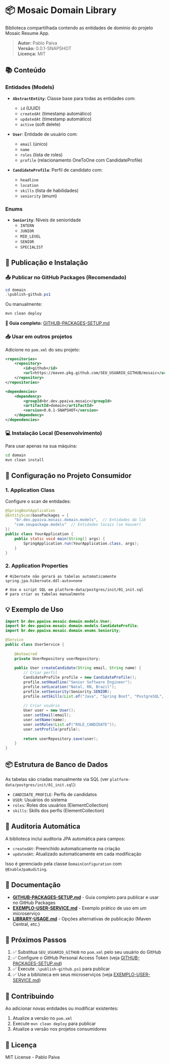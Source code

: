 # 📦 Mosaic Domain Library

Biblioteca compartilhada contendo as entidades de domínio do projeto Mosaic Resume App.

> **Autor:** Pablo Paiva  
> **Versão:** 0.0.1-SNAPSHOT  
> **Licença:** MIT

## 📚 Conteúdo

### Entidades (Models)

- **`AbstractEntity`**: Classe base para todas as entidades com:
  - `id` (UUID)
  - `createdAt` (timestamp automático)
  - `updatedAt` (timestamp automático)
  - `active` (soft delete)

- **`User`**: Entidade de usuário com:
  - `email` (único)
  - `name`
  - `roles` (lista de roles)
  - `profile` (relacionamento OneToOne com CandidateProfile)

- **`CandidateProfile`**: Perfil de candidato com:
  - `headline`
  - `location`
  - `skills` (lista de habilidades)
  - `seniority` (enum)

### Enums

- **`Seniority`**: Níveis de senioridade
  - `INTERN`
  - `JUNIOR`
  - `MID_LEVEL`
  - `SENIOR`
  - `SPECIALIST`

## 🚀 Publicação e Instalação

### 📤 Publicar no GitHub Packages (Recomendado)

```powershell
cd domain
.\publish-github.ps1
```

Ou manualmente:

```bash
mvn clean deploy
```

**📖 Guia completo:** [GITHUB-PACKAGES-SETUP.md](./GITHUB-PACKAGES-SETUP.md)

### 📥 Usar em outros projetos

Adicione no `pom.xml` do seu projeto:

```xml
<repositories>
    <repository>
        <id>github</id>
        <url>https://maven.pkg.github.com/SEU_USUARIO_GITHUB/mosaic</url>
    </repository>
</repositories>

<dependencies>
    <dependency>
        <groupId>br.dev.ppaiva.mosaic</groupId>
        <artifactId>domain</artifactId>
        <version>0.0.1-SNAPSHOT</version>
    </dependency>
</dependencies>
```

### 💻 Instalação Local (Desenvolvimento)

Para usar apenas na sua máquina:

```bash
cd domain
mvn clean install
```

## 🔧 Configuração no Projeto Consumidor

### 1. Application Class

Configure o scan de entidades:

```java
@SpringBootApplication
@EntityScan(basePackages = {
    "br.dev.ppaiva.mosaic.domain.models",  // Entidades da lib
    "com.seupackage.models"  // Entidades locais (se houver)
})
public class YourApplication {
    public static void main(String[] args) {
        SpringApplication.run(YourApplication.class, args);
    }
}
```

### 2. Application Properties

```properties
# Hibernate não gerará as tabelas automaticamente
spring.jpa.hibernate.ddl-auto=none

# Use o script SQL em platform-data/postgres/init/01_init.sql
# para criar as tabelas manualmente
```

## 💡 Exemplo de Uso

```java
import br.dev.ppaiva.mosaic.domain.models.User;
import br.dev.ppaiva.mosaic.domain.models.CandidateProfile;
import br.dev.ppaiva.mosaic.domain.enums.Seniority;

@Service
public class UserService {
    
    @Autowired
    private UserRepository userRepository;
    
    public User createCandidate(String email, String name) {
        // Criar perfil
        CandidateProfile profile = new CandidateProfile();
        profile.setHeadline("Senior Software Engineer");
        profile.setLocation("Natal, RN, Brazil");
        profile.setSeniority(Seniority.SENIOR);
        profile.setSkills(List.of("Java", "Spring Boot", "PostgreSQL", "Docker"));
        
        // Criar usuário
        User user = new User();
        user.setEmail(email);
        user.setName(name);
        user.setRoles(List.of("ROLE_CANDIDATE"));
        user.setProfile(profile);
        
        return userRepository.save(user);
    }
}
```

## 📦 Estrutura de Banco de Dados

As tabelas são criadas manualmente via SQL (ver `platform-data/postgres/init/01_init.sql`):

- `CANDIDATE_PROFILE`: Perfis de candidatos
- `USER`: Usuários do sistema
- `roles`: Roles dos usuários (ElementCollection)
- `skills`: Skills dos perfis (ElementCollection)

## 🔄 Auditoria Automática

A biblioteca inclui auditoria JPA automática para campos:
- `createdAt`: Preenchido automaticamente na criação
- `updatedAt`: Atualizado automaticamente em cada modificação

Isso é gerenciado pela classe `DomainConfiguration` com `@EnableJpaAuditing`.

## 📖 Documentação

- **[GITHUB-PACKAGES-SETUP.md](./GITHUB-PACKAGES-SETUP.md)** - Guia completo para publicar e usar no GitHub Packages
- **[EXEMPLO-USER-SERVICE.md](./EXEMPLO-USER-SERVICE.md)** - Exemplo prático de uso em um microserviço
- **[LIBRARY-USAGE.md](./LIBRARY-USAGE.md)** - Opções alternativas de publicação (Maven Central, etc.)

## 🎯 Próximos Passos

1. ✅ Substitua `SEU_USUARIO_GITHUB` no `pom.xml` pelo seu usuário do GitHub
2. ✅ Configure o GitHub Personal Access Token (veja [GITHUB-PACKAGES-SETUP.md](./GITHUB-PACKAGES-SETUP.md))
3. ✅ Execute `.\publish-github.ps1` para publicar
4. ✅ Use a biblioteca em seus microserviços (veja [EXEMPLO-USER-SERVICE.md](./EXEMPLO-USER-SERVICE.md))

## 🤝 Contribuindo

Ao adicionar novas entidades ou modificar existentes:

1. Atualize a versão no `pom.xml`
2. Execute `mvn clean deploy` para publicar
3. Atualize a versão nos projetos consumidores

## 📄 Licença

MIT License - Pablo Paiva

